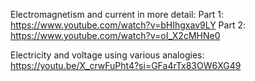Electromagnetism and current in more detail:
	Part 1: https://www.youtube.com/watch?v=bHIhgxav9LY
	Part 2: https://www.youtube.com/watch?v=oI_X2cMHNe0

Electricity and voltage using various analogies:
	https://youtu.be/X_crwFuPht4?si=GFa4rTx83OW6XG49